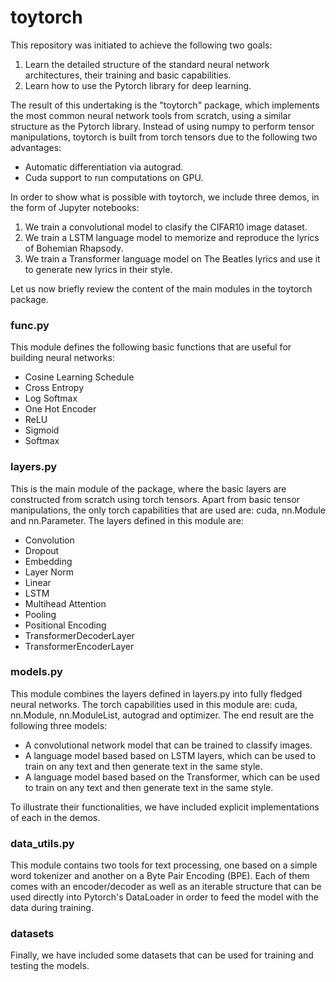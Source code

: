 # toytorch

This repository was initiated to achieve the following two goals:

1. Learn the detailed structure of the standard neural network architectures, their training and basic capabilities.
2. Learn how to use the Pytorch library for deep learning.

The result of this undertaking is the "toytorch" package, which implements the most common neural network tools from scratch, using a similar structure as the Pytorch library. Instead of using numpy to perform tensor manipulations, toytorch is built from torch tensors due to the following two advantages:

- Automatic differentiation via autograd.
- Cuda support to run computations on GPU.

In order to show what is possible with toytorch, we include three demos, in the form of Jupyter notebooks:

1. We train a convolutional model to clasify the CIFAR10 image dataset.
2. We train a LSTM language model to memorize and reproduce the lyrics of Bohemian Rhapsody.
3. We train a Transformer language model on The Beatles lyrics and use it to generate new lyrics in their style.

Let us now briefly review the content of the main modules in the toytorch package.

### func.py

This module defines the following basic functions that are useful for building neural networks:

- Cosine Learning Schedule
- Cross Entropy
- Log Softmax
- One Hot Encoder
- ReLU
- Sigmoid
- Softmax

### layers.py

This is the main module of the package, where the basic layers are constructed from scratch using torch tensors. Apart from basic tensor manipulations, the only torch capabilities that are used are: cuda, nn.Module and nn.Parameter. The layers defined in this module are:

- Convolution
- Dropout
- Embedding
- Layer Norm
- Linear
- LSTM
- Multihead Attention
- Pooling
- Positional Encoding
- TransformerDecoderLayer
- TransformerEncoderLayer

### models.py

This module combines the layers defined in layers.py into fully fledged neural networks. The torch capabilities used in this module are: cuda, nn.Module, nn.ModuleList, autograd and optimizer. The end result are the following three models:

- A convolutional network model that can be trained to classify images.
- A language model based based on LSTM layers, which can be used to train on any text and then generate text in the same style.
- A language model based based on the Transformer, which can be used to train on any text and then generate text in the same style.

To illustrate their functionalities, we have included explicit implementations of each in the demos.

### data_utils.py

This module contains two tools for text processing, one based on a simple word tokenizer and another on a Byte Pair Encoding (BPE). Each of them comes with an encoder/decoder as well as an iterable structure that can be used directly into Pytorch's DataLoader in order to feed the model with the data during training.

### datasets

Finally, we have included some datasets that can be used for training and testing the models.
